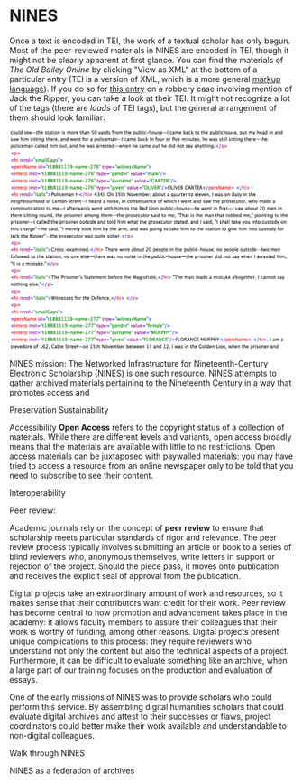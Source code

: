 # NINES

Once a text is encoded in TEI, the work of a textual scholar has only begun. Most of the peer-reviewed materials in NINES are encoded in TEI, though it might not be clearly apparent at first glance. You can find the materials of *The Old Bailey Online* by clicking "View as XML" at the bottom of a particular entry (TEI is a version of XML, which is a more general [markup language](https://en.wikipedia.org/wiki/Markup_language)). If you do so for [this entry](http://www.oldbaileyonline.org/browse.jsp?id=t18881119-50&div=t18881119-50&terms=ripper#highlight) on a robbery case involving mention of Jack the Ripper, you can take a look at their TEI. It might not recognize a lot of the tags (there are *loads* of TEI tags), but the general arrangement of them should look familiar:

![Jack the Ripper TEI](/assets/old_bailey_tei.png)

NINES mission: 
The Networked Infrastructure for Nineteenth-Century Electronic Scholarship (NINES) is one such resource. NINES attempts to gather archived materials pertaining to the Nineteenth Century in a way that promotes access and 

Preservation
Sustainability

Accessibility
**Open Access** refers to the copyright status of a collection of materials. While there are different levels and variants, open access broadly means that the materials are available with little to no restrictions. Open access materials can be juxtaposed with paywalled materials: you may have tried to access a resource from an online newspaper only to be told that you need to subscribe to see their content. 

Interoperability

Peer review:

Academic journals rely on the concept of **peer review** to ensure that scholarship meets particular standards of rigor and relevance. The peer review process typically involves submitting an article or book to a series of blind reviewers who, anonymous themselves, write letters in support or rejection of the project. Should the piece pass, it moves onto publication and receives the explicit seal of approval from the publication. 

Digital projects take an extraordinary amount of work and resources, so it makes sense that their contributors want credit for their work. Peer review has become central to how promotion and advancement takes place in the academy: it allows faculty members to assure their colleagues that their work is worthy of funding, among other reasons. Digital projects present unique complications to this process: they require reviewers who understand not only the content but also the technical aspects of a project. Furthermore, it can be difficult to evaluate something like an archive, when a large part of our training focuses on the production and evaluation of essays. 

One of the early missions of NINES was to provide scholars who could perform this service. By assembling digital humanities scholars that could evaluate digital archives and attest to their successes or flaws, project coordinators could better make their work available and understandable to non-digital colleagues.

Walk through NINES

NINES as a federation of archives